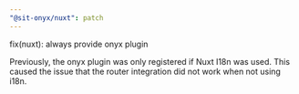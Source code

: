 ```yaml
---
"@sit-onyx/nuxt": patch
---
```


fix(nuxt): always provide onyx plugin

Previously, the onyx plugin was only registered if Nuxt I18n was used.
This caused the issue that the router integration did not work when not using i18n.
